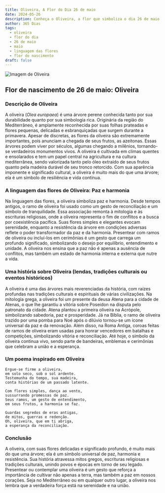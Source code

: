 ```yaml
---
title: Oliveira, A Flor do Dia 26 de maio
date: 2024-05-26
description: Conheça o Oliveira, a flor que simboliza o dia 26 de maio e seu significado 'Paz e harmonia'. Explore a beleza e o simbolismo desta flor encantadora.
author: 365 Dias
tags:
  - oliveira
  - flor do dia
  - 26 de maio
  - maio
  - linguagem das flores
  - flor do nascimento
draft: false
---
```


![Imagem de Oliveira](https://cdn.pixabay.com/photo/2015/05/29/10/00/olives-789140_640.jpg#center)


## Flor de nascimento de 26 de maio: Oliveira

### Descrição de Oliveira

A oliveira (_Olea europaea_) é uma árvore perene conhecida tanto por sua durabilidade quanto por sua simbologia rica. Originária da região do Mediterrâneo, é amplamente reconhecida por suas folhas prateadas e flores pequenas, delicadas e esbranquiçadas que surgem durante a primavera. Apesar de discretas, as flores da oliveira são extremamente importantes, pois anunciam a chegada de seus frutos, as azeitonas. Essas árvores podem viver por séculos, algumas chegando a milênios, tornando-se verdadeiros monumentos vivos. A oliveira é cultivada em climas quentes e ensolarados e tem um papel central na agricultura e na cultura mediterrânea, sendo valorizada tanto pelo óleo extraído de seus frutos quanto pela madeira durável de seu tronco retorcido. Com sua aparência imponente e significado cultural, a oliveira é muito mais do que uma árvore; ela é um símbolo de resiliência e vida contínua.

### A linguagem das flores de Oliveira: Paz e harmonia

Na linguagem das flores, a oliveira simboliza paz e harmonia. Desde tempos antigos, o ramo de oliveira foi usado como um gesto de reconciliação e um símbolo de tranquilidade. Essa associação remonta à mitologia e às escrituras religiosas, onde a oliveira representa o fim de conflitos e a busca por coexistência pacífica. Suas flores simples e elegantes evocam serenidade, enquanto a resistência da árvore em condições adversas reflete o poder transformador da paz e da harmonia. Presentear com ramos de oliveira ou incluí-los em cerimônias é um gesto que carrega um profundo significado, simbolizando o desejo por equilíbrio, entendimento e unidade. A oliveira nos ensina que a paz não é apenas a ausência de conflitos, mas também um estado de harmonia interna e externa que nutre a vida.

### Uma história sobre Oliveira (lendas, tradições culturais ou eventos históricos)

A oliveira é uma das árvores mais reverenciadas da história, com raízes profundas nas tradições culturais e espirituais de várias civilizações. Na mitologia grega, a oliveira foi um presente da deusa Atena para a cidade de Atenas, o que lhe garantiu a vitória sobre Poseidon na disputa pelo patronato da cidade. Atena plantou a primeira oliveira na Acrópole, simbolizando sabedoria, paz e prosperidade. Já na Bíblia, o ramo de oliveira trazido por uma pomba para Noé após o dilúvio tornou-se um ícone universal da paz e da renovação. Além disso, na Roma Antiga, coroas feitas de ramos de oliveira eram usadas para honrar vencedores em batalhas e competições, simbolizando vitória e reconciliação. Até hoje, o símbolo da oliveira continua vivo, sendo parte de bandeiras, emblemas e cerimônias que celebram a união e a esperança.

### Um poema inspirado em Oliveira

```
Ergue-se firme a oliveira,  
em solo seco, sob o sol ardente.  
Testemunha do tempo, sua madeira,  
conta histórias de um passado latente.  

Com flores simples, dança ao vento,  
sussurrando promessas de paz.  
Seus ramos, um gesto de entendimento,  
em seus frutos, a harmonia se faz.  

Guardas segredos de eras antigas,  
de mitos, guerras e redenção.  
Oh, oliveira, que em ti abriga,  
a esperança da reconciliação.  
```

### Conclusão

A oliveira, com suas flores delicadas e significado profundo, é muito mais do que uma árvore; ela é um símbolo universal de paz, harmonia e resistência. Sua história atravessa mitos gregos, escrituras religiosas e tradições culturais, unindo povos e épocas em torno de seu legado. Presentear ou contemplar uma oliveira é um gesto que reforça a importância de cultivar não apenas a terra, mas também a paz em nossos corações. Seja no Mediterrâneo ou em qualquer outro lugar, a oliveira nos lembra que a verdadeira força está na serenidade e na união.
